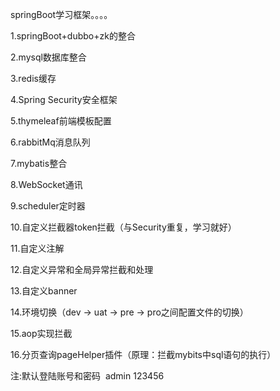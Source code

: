 springBoot学习框架。。。。

1.springBoot+dubbo+zk的整合

2.mysql数据库整合

3.redis缓存

4.Spring Security安全框架

5.thymeleaf前端模板配置

6.rabbitMq消息队列

7.mybatis整合

8.WebSocket通讯

9.scheduler定时器

10.自定义拦截器token拦截（与Security重复，学习就好）

11.自定义注解

12.自定义异常和全局异常拦截和处理

13.自定义banner

14.环境切换（dev -> uat -> pre -> pro之间配置文件的切换）

15.aop实现拦截

16.分页查询pageHelper插件（原理：拦截mybits中sql语句的执行）


注:默认登陆账号和密码  admin 123456
